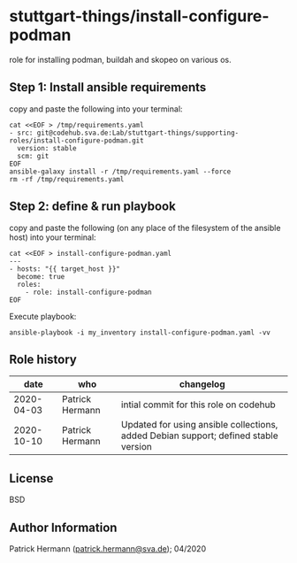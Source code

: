 stuttgart-things/install-configure-podman
=========================================

role for installing podman, buildah and skopeo on various os.

## Step 1: Install ansible requirements

copy and paste the following into your terminal:

```
cat <<EOF > /tmp/requirements.yaml
- src: git@codehub.sva.de:Lab/stuttgart-things/supporting-roles/install-configure-podman.git
  version: stable
  scm: git
EOF
ansible-galaxy install -r /tmp/requirements.yaml --force
rm -rf /tmp/requirements.yaml
```

## Step 2: define & run playbook 

copy and paste the following (on any place of the filesystem of the ansible host) into your terminal:

```
cat <<EOF > install-configure-podman.yaml
---
- hosts: "{{ target_host }}"
  become: true
  roles:
    - role: install-configure-podman
EOF 
```

Execute playbook:
```
ansible-playbook -i my_inventory install-configure-podman.yaml -vv 
```

Role history
----------------
| date  | who | changelog |
|---|---|---|
|2020-04-03  | Patrick Hermann | intial commit for this role on codehub
|2020-10-10  | Patrick Hermann | Updated for using ansible collections, added Debian support; defined stable version

License
-------

BSD

Author Information
------------------

Patrick Hermann (patrick.hermann@sva.de); 04/2020